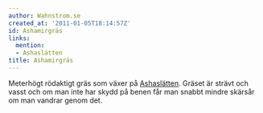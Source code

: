 ```yaml
---
author: Wahnstrom.se
created_at: '2011-01-05T18:14:57Z'
id: Ashamirgräs
links:
  mention:
  - Ashaslätten
title: Ashamirgräs
---
```


Meterhögt rödaktigt gräs som växer på [Ashaslätten]. Gräset är strävt och vasst och om man inte har
skydd på benen får man snabbt mindre skärsår om man vandrar genom det.

  [Ashaslätten]: Ashaslätten